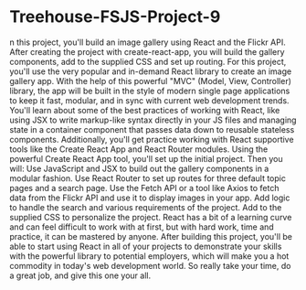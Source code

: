 # Treehouse-FSJS-Project-9
n this project, you'll build an image gallery using React and the Flickr API. After creating the project with create-react-app, you will build the gallery components, add to the supplied CSS and set up routing. For this project, you'll use the very popular and in-demand React library to create an image gallery app. With the help of this powerful "MVC" (Model, View, Controller) library, the app will be built in the style of modern single page applications to keep it fast, modular, and in sync with current web development trends.  You'll learn about some of the best practices of working with React, like using JSX to write markup-like syntax directly in your JS files and managing state in a container component that passes data down to reusable stateless components. Additionally, you'll get practice working with React supportive tools like the Create React App and React Router modules.  Using the powerful Create React App tool, you'll set up the initial project.  Then you will:  Use JavaScript and JSX to build out the gallery components in a modular fashion. Use React Router to set up routes for three default topic pages and a search page. Use the Fetch API or a tool like Axios to fetch data from the Flickr API and use it to display images in your app. Add logic to handle the search and various requirements of the project. Add to the supplied CSS to personalize the project. React has a bit of a learning curve and can feel difficult to work with at first, but with hard work, time and practice, it can be mastered by anyone.  After building this project, you'll be able to start using React in all of your projects to demonstrate your skills with the powerful library to potential employers, which will make you a hot commodity in today's web development world. So really take your time, do a great job, and give this one your all.
